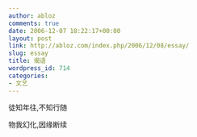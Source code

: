 ```yaml
---
author: abloz
comments: true
date: 2006-12-07 18:22:17+00:00
layout: post
link: http://abloz.com/index.php/2006/12/08/essay/
slug: essay
title: 偈语
wordpress_id: 714
categories:
- 文艺
---
```


徒知年往,不知行随




物我幻化,因缘断续




 
